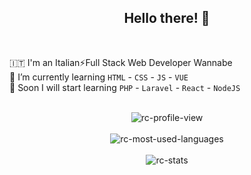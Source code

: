 <h2 align="center"> Hello there! 👋 </h2>

<br>

🇮🇹 I'm an Italian⚡Full Stack Web Developer Wannabe  
🌱 I’m currently learning `HTML` - `CSS` - `JS` - `VUE`  
🔭 Soon I will start learning `PHP` - `Laravel` - `React` - `NodeJS`

<br>

<div align="center">
<img src="https://komarev.com/ghpvc/?username=raffaele-catalano&color=blue&style=plastic&label=PROFILE+VIEWS" alt="rc-profile-view" title="rc-profile-view" align="center" />
</div>

<br>

<div align="center">
<img  src="https://github-readme-stats.vercel.app/api/top-langs?username=raffaele-catalano&show_icons=true&theme=dark&locale=en&hide_border=true" alt="rc-most-used-languages" title="rc-most-used-languages" />
</div>

<br>

<div align="center">
  <img src="https://github-readme-stats.vercel.app/api?username=raffaele-catalano&show_icons=true&theme=dark&count_private=true&hide_border=true" align="center" alt="rc-stats" title="rc-stats" />
</div>


<!--
**raffaele-catalano/raffaele-catalano** is a ✨ _special_ ✨ repository because its `README.md` (this file) appears on your GitHub profile.

Here are some ideas to get you started:

- 🔭 I’m currently working on ...
- 🌱 I’m currently learning ...
- 👯 I’m looking to collaborate on ...
- 🤔 I’m looking for help with ...
- 💬 Ask me about ...
- 📫 How to reach me: ...
- 😄 Pronouns: ...
- ⚡ Fun fact: ...
-->
